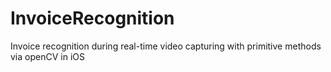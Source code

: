 # InvoiceRecognition
Invoice recognition during real-time video capturing with primitive methods via openCV in iOS
